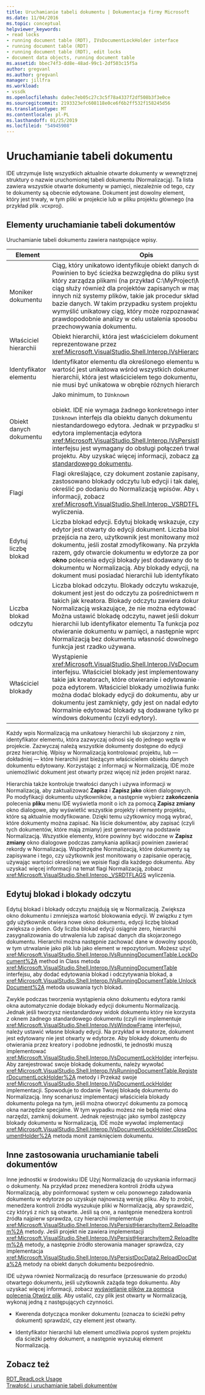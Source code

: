 ```yaml
---
title: Uruchamianie tabeli dokumentu | Dokumentacja firmy Microsoft
ms.date: 11/04/2016
ms.topic: conceptual
helpviewer_keywords:
- read locks
- running document table (RDT), IVsDocumentLockHolder interface
- running document table (RDT)
- running document table (RDT), edit locks
- document data objects, running document table
ms.assetid: bbec74f3-dd8e-48ad-99c1-2df503c15f5a
author: gregvanl
ms.author: gregvanl
manager: jillfra
ms.workload:
- vssdk
ms.openlocfilehash: da0ec7eb05c27c3c5f78a4337f2df508b3f3e0ce
ms.sourcegitcommit: 2193323efc608118e0ce6f6b2ff532f158245d56
ms.translationtype: MT
ms.contentlocale: pl-PL
ms.lasthandoff: 01/25/2019
ms.locfileid: "54945908"
---
```

# <a name="running-document-table"></a>Uruchamianie tabeli dokumentu
IDE utrzymuje listę wszystkich aktualnie otwarte dokumenty w wewnętrznej struktury o nazwie uruchomionej tabeli dokumentu (Normalizacją). Ta lista zawiera wszystkie otwarte dokumenty w pamięci, niezależnie od tego, czy te dokumenty są obecnie edytowane. Dokument jest dowolny element, który jest trwały, w tym pliki w projekcie lub w pliku projektu głównego (na przykład plik .vcxproj).  
  
## <a name="elements-of-the-running-document-table"></a>Elementy uruchamianie tabeli dokumentów  
 Uruchamianie tabeli dokumentu zawiera następujące wpisy.  
  
|Element|Opis|  
|-------------|-----------------|  
|Moniker dokumentu|Ciąg, który unikatowo identyfikuje obiekt danych dokumentu. Powinien to być ścieżka bezwzględna do pliku systemu projektu, który zarządza plikami (na przykład C:\MyProject\MyFile). Ten ciąg służy również dla projektów zapisanych w magazynów innych niż systemy plików, takie jak procedur składowanych w bazie danych. W takim przypadku system projektu można wymyślić unikatowy ciąg, który może rozpoznawać i prawdopodobnie analizy w celu ustalenia sposobu przechowywania dokumentu.|  
|Właściciel hierarchii|Obiekt hierarchii, która jest właścicielem dokumentu, reprezentowane przez <xref:Microsoft.VisualStudio.Shell.Interop.IVsHierarchy> interfejsu.|  
|Identyfikator elementu|Identyfikator elementu dla określonego elementu w hierarchii. Ta wartość jest unikatowa wśród wszystkich dokumentów w hierarchii, która jest właścicielem tego dokumentu, ale ta wartość nie musi być unikatowa w obrębie różnych hierarchii.|  
|Obiekt danych dokumentu|Jako minimum, to `IUnknown`<br /><br /> obiekt. IDE nie wymaga żadnego konkretnego interfejsu poza `IUnknown` interfejs dla obiektu danych dokumentu niestandardowego edytora. Jednak w przypadku standardowego edytora implementacja edytora <xref:Microsoft.VisualStudio.Shell.Interop.IVsPersistDocData2> interfejsu jest wymagany do obsługi połączeń trwałości plik z projektu. Aby uzyskać więcej informacji, zobacz [zapisywanie standardowego dokumentu](../../extensibility/internals/saving-a-standard-document.md).|  
|Flagi|Flagi określające, czy dokument zostanie zapisany, czy zastosowano blokady odczytu lub edycji i tak dalej, można określić po dodaniu do Normalizacją wpisów. Aby uzyskać więcej informacji, zobacz <xref:Microsoft.VisualStudio.Shell.Interop._VSRDTFLAGS> wyliczenia.|  
|Edytuj liczbę blokad|Liczba blokad edycji. Edytuj blokadę wskazuje, czy niektóre edytor jest otwarty do edycji dokument. Liczba blokad edycji przejścia na zero, użytkownik jest monitowany można zapisać dokumentu, jeśli został zmodyfikowany. Na przykład za każdym razem, gdy otwarcie dokumentu w edytorze za pomocą **nowe okno** polecenia edycji blokady jest dodawany do tego dokumentu w Normalizacją. Aby blokady edycji, należy ustawić dokument musi posiadać hierarchii lub identyfikator elementu|  
|Liczba blokad odczytu|Liczba blokad odczytu. Blokady odczytu wskazuje, czy dokument jest jest do odczytu za pośrednictwem mechanizmu, takich jak kreatora. Blokady odczytu zawiera dokument w Normalizacją wskazujące, że nie można edytować dokumentu. Można ustawić blokadę odczytu, nawet jeśli dokument nie ma hierarchii lub identyfikator elementu Ta funkcja pozwala na otwieranie dokumentu w pamięci, a następnie wprowadź go w Normalizacją bez dokumentu własność dowolnego hierarchii. Ta funkcja jest rzadko używana.|  
|Właściciel blokady|Wystąpienie <xref:Microsoft.VisualStudio.Shell.Interop.IVsDocumentLockHolder> interfejsu. Właściciel blokady jest implementowany przez funkcje, takie jak kreatorach, które otwieranie i edytowanie dokumentów, poza edytorem. Właściciel blokady umożliwia funkcji, które można dodać blokady edycji do dokumentu, aby uniemożliwić dokumentu jest zamknięty, gdy jest on nadal edytowany. Normalnie edytować blokady są dodawane tylko przez system windows dokumentu (czyli edytory).|  
  
 Każdy wpis Normalizacją ma unikatowy hierarchii lub skojarzony z nim, identyfikator elementu, która zazwyczaj odnosi się do jednego węzła w projekcie. Zazwyczaj należą wszystkie dokumenty dostępne do edycji przez hierarchię. Wpisy w Normalizacją kontrolować projektu, lub — dokładniej — które hierarchii jest bieżącym właścicielem obiektu danych dokumentu edytowany. Korzystając z informacji w Normalizacją, IDE może uniemożliwić dokument jest otwarty przez więcej niż jeden projekt naraz.  
  
 Hierarchia także kontroluje trwałości danych i używa informacji w Normalizacją, aby zaktualizować **Zapisz** i **Zapisz jako** okien dialogowych. Po modyfikacji dokumentu użytkowników, a następnie wybierz **zakończenia** polecenia **pliku** menu IDE wyświetla monit o ich za pomocą **Zapisz zmiany** okno dialogowe, aby wyświetlić wszystkie projekty i elementy projektu, które są aktualnie modyfikowane. Dzięki temu użytkownicy mogą wybrać, które dokumenty można zapisać. Na liście dokumentów, aby zapisać (czyli tych dokumentów, które mają zmiany) jest generowany na podstawie Normalizacją. Wszystkie elementy, które powinny być widoczne w **Zapisz zmiany** okno dialogowe podczas zamykania aplikacji powinien zawierać rekordy w Normalizacją. Współrzędne Normalizacją, które dokumenty są zapisywane i tego, czy użytkownik jest monitowany o zapisanie operację, używając wartości określonej we wpisie flagi dla każdego dokumentu. Aby uzyskać więcej informacji na temat flagi Normalizacją, zobacz <xref:Microsoft.VisualStudio.Shell.Interop._VSRDTFLAGS> wyliczenia.  
  
## <a name="edit-locks-and-read-locks"></a>Edytuj blokad i blokady odczytu  
 Edytuj blokad i blokady odczytu znajdują się w Normalizacją. Zwiększa okno dokumentu i zmniejsza wartość blokowania edycji. W związku z tym gdy użytkownik otwiera nowe okno dokumentu, edycji liczbę blokad zwiększa o jeden. Gdy liczba blokad edycji osiągnie zero, hierarchii zasygnalizowania do utrwalenia lub zapisać danych dla skojarzonego dokumentu. Hierarchii można następnie zachować dane w dowolny sposób, w tym utrwalanie jako plik lub jako element w repozytorium. Możesz użyć <xref:Microsoft.VisualStudio.Shell.Interop.IVsRunningDocumentTable.LockDocument%2A> method in Class metoda <xref:Microsoft.VisualStudio.Shell.Interop.IVsRunningDocumentTable> interfejsu, aby dodać edytowania blokad i odczytywania blokad, a <xref:Microsoft.VisualStudio.Shell.Interop.IVsRunningDocumentTable.UnlockDocument%2A> metoda usuwania tych blokad.  
  
 Zwykle podczas tworzenia wystąpienia okno dokumentu edytora ramki okna automatycznie dodaje blokady edycji dokumentu Normalizacją. Jednak jeśli tworzysz niestandardowy widok dokumentu który nie korzysta z oknem żadnego standardowego dokumentu (czyli nie implementuje <xref:Microsoft.VisualStudio.Shell.Interop.IVsWindowFrame> interfejsu), należy ustawić własne blokady edycji. Na przykład w kreatorze, dokument jest edytowany nie jest otwarty w edytorze. Aby blokady dokumentu do otwierania przez kreatory i podobne jednostki, te jednostki muszą implementować <xref:Microsoft.VisualStudio.Shell.Interop.IVsDocumentLockHolder> interfejsu. Aby zarejestrować swoje blokadę dokumentu, należy wywołać <xref:Microsoft.VisualStudio.Shell.Interop.IVsRunningDocumentTable.RegisterDocumentLockHolder%2A> metody i Przekaż swoje <xref:Microsoft.VisualStudio.Shell.Interop.IVsDocumentLockHolder> implementacji. Spowoduje to dodanie Twojej blokadę dokumentu do Normalizacją. Inny scenariusz implementacji właściciela blokady dokumentu polega na tym, jeśli można otworzyć dokumentu za pomocą okna narzędzie specjalne. W tym wypadku możesz nie będą mieć okna narzędzi, zamknij dokument. Jednak rejestrując jako symbol zastępczy blokady dokumentu w Normalizacją, IDE może wywołać implementacji <xref:Microsoft.VisualStudio.Shell.Interop.IVsDocumentLockHolder.CloseDocumentHolder%2A> metoda monit zamknięciem dokumentu.  
  
## <a name="other-uses-of-the-running-document-table"></a>Inne zastosowania uruchamianie tabeli dokumentów  
 Inne jednostki w środowisku IDE Użyj Normalizacją do uzyskania informacji o dokumenty. Na przykład przez menedżera kontroli źródła używa Normalizacją, aby poinformować system w celu ponownego załadowania dokumentu w edytorze po uzyskuje najnowszą wersję pliku. Aby to zrobić, menedżera kontroli źródła wyszukuje pliki w Normalizacją, aby sprawdzić, czy któryś z nich są otwarte. Jeśli są one, a następnie menedżera kontroli źródła najpierw sprawdza, czy hierarchii implementuje <xref:Microsoft.VisualStudio.Shell.Interop.IVsPersistHierarchyItem2.ReloadItem%2A> metody. Jeśli projekt nie zawiera implementacji <xref:Microsoft.VisualStudio.Shell.Interop.IVsPersistHierarchyItem2.ReloadItem%2A> metody, a następnie źródło sterowania manager sprawdza, czy implementacja <xref:Microsoft.VisualStudio.Shell.Interop.IVsPersistDocData2.ReloadDocData%2A> metody na obiekt danych dokumentu bezpośrednio.  
  
 IDE używa również Normalizacją do resurface (przesuwanie do przodu) otwartego dokumentu, jeśli użytkownik zażąda tego dokumentu. Aby uzyskać więcej informacji, zobacz [wyświetlanie plików za pomocą polecenia Otwórz plik](../../extensibility/internals/displaying-files-by-using-the-open-file-command.md). Aby ustalić, czy plik jest otwarty w Normalizacją, wykonaj jedną z następujących czynności.  
  
-   Kwerenda dotycząca moniker dokumentu (oznacza to ścieżki pełny dokument) sprawdzić, czy element jest otwarty.  
  
-   Identyfikator hierarchii lub element umożliwia poproś system projektu dla ścieżki pełny dokument, a następnie wyszukaj element Normalizacją.  
  
## <a name="see-also"></a>Zobacz też  
 [RDT_ReadLock Usage](../../extensibility/internals/rdt-readlock-usage.md)   
 [Trwałość i uruchamianie tabeli dokumentów](../../extensibility/internals/persistence-and-the-running-document-table.md)